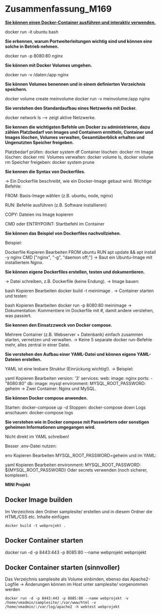 # Zusammenfassung_M169

**<u>Sie können einen Docker-Container ausführen und interaktiv verwenden.</u>**

docker run -it ubuntu bash


**Sie erkennen, warum Portweiterleitungen wichtig sind und können eine solche in Betrieb nehmen.**

docker run -p 8080:80 nginx

**Sie können mit Docker Volumes umgehen.**

docker run -v /daten:/app nginx

**Sie können Volumes benennen und in einem definierten Verzeichnis speichern.**

docker volume create meinvolume
docker run -v meinvolume:/app nginx

**Sie verstehen den Standardaufbau eines Netzwerks mit Docker.**

docker network ls --> zeigt aktive Netzwerke.

**Sie kennen die wichtigsten Befehle um Docker zu administrieren, dazu zählen Platzbedarf von Images und Containern ermitteln, Container und Images löschen, Volumes verwalten, Gesamtüberblick erhalten und Ungenutzten Speicher freigeben.**

Platzbedarf prüfen: docker system df
Container löschen: docker rm <container>
Image löschen: docker rmi <image>
Volumes verwalten: docker volume ls, docker volume rm <volume>
Speicher freigeben: docker system prune

**Sie kennen die Syntax von Dockerfiles.**

→ Ein Dockerfile beschreibt, wie ein Docker-Image gebaut wird.
Wichtige Befehle:

FROM: Basis-Image wählen (z.B. ubuntu, node, nginx)

RUN: Befehle ausführen (z.B. Software installieren)

COPY: Dateien ins Image kopieren

CMD oder ENTRYPOINT: Startbefehl im Container

**Sie können das Beispiel von Dockerfiles nachvollziehen.**

Beispiel:

Dockerfile
Kopieren
Bearbeiten
FROM ubuntu
RUN apt update && apt install -y nginx
CMD ["nginx", "-g", "daemon off;"]
→ Baut ein Ubuntu-Image mit installiertem Nginx.

**Sie können eigene Dockerfiles erstellen, testen und dokumentieren.**

→ Datei schreiben, z.B. Dockerfile (keine Endung).
→ Image bauen:

bash
Kopieren
Bearbeiten
docker build -t meinimage .
→ Container starten und testen:

bash
Kopieren
Bearbeiten
docker run -p 8080:80 meinimage
→ Dokumentation: Kommentiere im Dockerfile mit #, damit andere verstehen, was passiert.

**Sie kennen den Einsatzzweck von Docker compose.**

 Mehrere Container (z.B. Webserver + Datenbank) einfach zusammen starten, vernetzen und verwalten.
→ Keine 5 separate docker run-Befehle mehr, alles zentral in einer Datei.

**Sie verstehen den Aufbau einer YAML-Datei und können eigene YAML-Dateien erstellen.**

 YAML ist eine lesbare Struktur (Einrückung wichtig!).
→ Beispiel:

yaml
Kopieren
Bearbeiten
version: '3'
services:
  web:
    image: nginx
    ports:
      - "8080:80"
  db:
    image: mysql
    environment:
      MYSQL_ROOT_PASSWORD: geheim
→ Zwei Container: Nginx und MySQL.

**Sie können Docker compose anwenden.**

Starten: docker-compose up -d
Stoppen: docker-compose down
Logs anschauen: docker-compose logs

**Sie verstehen wie in Docker compose mit Passwörtern oder sonstigen geheimen Informationen umgegangen wird.**

Nicht direkt im YAML schreiben!

Besser .env-Datei nutzen:

env
Kopieren
Bearbeiten
MYSQL_ROOT_PASSWORD=geheim
und im YAML:

yaml
Kopieren
Bearbeiten
environment:
  MYSQL_ROOT_PASSWORD: ${MYSQL_ROOT_PASSWORD}
Oder secrets verwenden (noch sicherer, komplexer).



**MINI Projekt**

## Docker Image builden
Im Verzeichnis den Ordner samplesite/ erstellen und in diesem Ordner die HTML/CSS etc. Inhalte einfügen

`docker build -t webprojekt .`

## Docker Container starten
docker run -d -p 8443:443 -p 8085:80 --name webprojekt webprojekt

## Docker Container starten (sinnvoller)
Das Verzeichnis samplesite als Volume einbinden, ebenso das Apache2-Logfile -> Änderungen können im Host unter samplesite/ vorgenommen werden

`docker run -d -p 8443:443 -p 8085:80 --name webprojekt -v /home/vmadmin/samplesite/:/var/www/html -v /home/vmadmin/:/var/log/apache2 -h webtest webprojekt`
